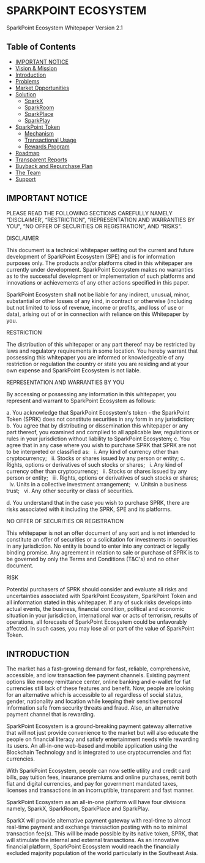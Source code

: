 # SPARKPOINT ECOSYSTEM 

SparkPoint Ecosystem Whitepaper Version 2.1

## Table of Contents

* [IMPORTANT NOTICE](#important-notice)
* [Vision & Mission]()
* [Introduction](#introduction)
* [Problems]()
* [Market Opportunities]()
* [Solution]()
  * [SparkX]()
  * [SparkRoom]()
  * [SparkPlace]()
  * [SparkPlay]()
* [SparkPoint Token]()
  * [Mechanism]()
  * [Transactional Usage]()
  * [Rewards Program]()
* [Roadmap]()
* [Transparent Reports]()
* [Buyback and Repurchase Plan]()
* [The Team]()
* [Support]()

## IMPORTANT NOTICE

PLEASE READ THE FOLLOWING SECTIONS CAREFULLY NAMELY “DISCLAIMER’, “RESTRICTION”, “REPRESENTATION AND WARRANTIES BY YOU", “NO OFFER OF SECURITIES OR REGISTRATION”, AND “RISKS".

DISCLAIMER 

This document is a technical whitepaper setting out the current and future development of SparkPoint Ecosystem (SPE) and is for information purposes only. The products and/or platforms cited in this whitepaper are currently under development. SparkPoint Ecosystem makes no warranties as to the successful development or implementation of such platforms and innovations or achievements of any other actions specified in this paper.

SparkPoint Ecosystem shall not be liable for any indirect, unusual, minor, substantial or other losses of any kind, in contract or otherwise (including but not limited to loss of revenue, income or profits, and loss of use or data), arising out of or in connection with reliance on this Whitepaper by you.

RESTRICTION

The distribution of this whitepaper or any part thereof may be restricted by laws and regulatory requirements in some location. You hereby warrant that possessing this whitepaper you are informed or knowledgeable of any restriction or regulation the country or state you are residing and at your own expense and SparkPoint Ecosystem is not liable.

REPRESENTATION AND WARRANTIES BY YOU

By accessing or possessing any information in this whitepaper, you represent and warrant to SparkPoint Ecosystem as follows:

a. You acknowledge that SparkPoint Ecosystem's token - the SparkPoint Token (SPRK) does not constitute securities in any form in any jurisdiction;
b. You agree that by distributing or dissemination this whitepaper or any part thereof, you examined and complied to all applicable law, regulations or rules in your jurisdiction without liability to SparkPoint Ecosystem;
c. You agree that in any case where you wish to purchase SPRK that SPRK are not to be interpreted or classified as:
&nbsp;&nbsp;i. Any kind of currency other than cryptocurrency;
&nbsp;&nbsp;ii. Stocks or shares issued by any person or entity;
c. Rights, options or derivatives of such stocks or shares;
&nbsp;&nbsp;i. Any kind of currency other than cryptocurrency;
&nbsp;&nbsp;ii. Stocks or shares issued by any person or entity;
&nbsp;&nbsp;iii. Rights, options or derivatives of such stocks or shares;
&nbsp;&nbsp;iv. Units in a collective investment arrangement;
&nbsp;&nbsp;v. Unitsin a business trust;
&nbsp;&nbsp;vi. Any other security or class of securities.

d. You understand that in the case you wish to purchase SPRK, there are risks associated with it
including the SPRK, SPE and its platforms.

NO OFFER OF SECURITIES OR REGISTRATION

This whitepaper is not an offer document of any sort and is not intended to constitute an offer of securities or a solicitation for investments in securities in any jurisdiction. No entity is bound to enter into any contract or legally binding promise. Any agreement in relation to sale or purchase of SPRK is to be governed by only the Terms and Conditions (T&C's) and no other document.

RISK

Potential purchasers of SPRK should consider and evaluate all risks and uncertainties associated with SparkPoint Ecosystem, SparkPoint Token and all information stated in this whitepaper. If any of suck risks develops into actual events, the business, financial condition, political and economic situation in your jurisdiction, international war or acts of terrorism, results of operations, all forecasts of SparkPoint Ecosystem could be unfavorably affected. In such cases, you may lose all or part of the value of SparkPoint Token.

## INTRODUCTION

The market has a fast-growing demand for fast, reliable, comprehensive, accessible, and low transaction fee payment channels. Existing payment options like money remittance center, online banking and e-wallet for fiat currencies still lack of these features and benefit. Now, people are looking for an alternative which is accessible to all regardless of social status, gender, nationality and location while keeping their sensitive personal information safe from security threats and fraud. Also, an alternative payment channel that is rewarding.

SparkPoint Ecosystem is a ground-breaking payment gateway alternative that will not just provide convenience to the market but will also educate the people on financial literacy and satisfy entertainment needs while rewarding its users. An all-in-one web-based and mobile application using the Blockchain Technology and is integrated to use cryptocurrencies and fiat currencies.

With SparkPoint Ecosystem, people can now settle utility and credit card bills, pay tuition fees, insurance premiums and online purchases, remit both fiat and digital currencies, and pay for government mandated taxes, licenses and transactions in an incorruptible, transparent and fast manner.

SparkPoint Ecosystem as an all-in-one platform will have four divisions namely, SparkX, SparkRoom, SparkPlace and SparkPlay.

SparkX will provide alternative payment gateway with real-time to almost real-time payment and exchange transaction posting with no to minimal transaction fee{s). This will be made possible by its native token, SPRK, that will stimulate the internal and external transactions. As an innovative financial platform, SparkPoint Ecosystem would reach the financially excluded majority population of the world particularly in the Southeast Asia.